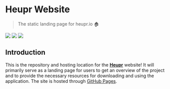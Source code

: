 # Heupr Website

> The static landing page for heupr.io :house:

<img src="https://img.shields.io/badge/solve-problems-blue.svg"> <img src="https://img.shields.io/badge/be-creative-yellow.svg"> <img src="https://img.shields.io/badge/have-fun-red.svg">

## Introduction

This is the repository and hosting location for the **[Heupr](https://heupr.github.io/)** website! It will primarily serve as a landing page for users to get an overview of the project and to provide the necessary resources for downloading and using the application. The site is hosted through [GitHub Pages](https://pages.github.com/).  

